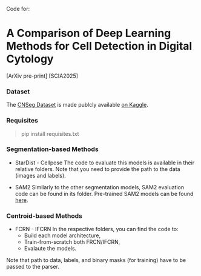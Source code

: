 Code for:
# A Comparison of Deep Learning Methods for Cell Detection in Digital Cytology
[ArXiv pre-print] [SCIA2025] 

### Dataset
The [CNSeg Dataset](https://www.sciencedirect.com/science/article/pii/S016926072300398X) is made publcly available [on Kaggle](https://www.kaggle.com/datasets/zhaojing0522/cervical-nucleus-segmentation).

### Requisites
> pip install requisites.txt


### Segmentation-based Methods

* StarDist - Cellpose
The code to evaluate this models is available in their relative folders. Note that you need to provide the path to the data (images and labels).

* SAM2
  Similarly to the other segmentation models, SAM2 evaluation code can be found in its folder. Pre-trained SAM2 models can be found [here](https://github.com/facebookresearch/sam2).

### Centroid-based Methods
* FCRN - IFCRN
  In the respective folders, you can find the code to:
  + Build each model architecture,
  + Train-from-scratch both FRCN/IFCRN,
  + Evalaute the models.

Note that path to data, labels, and binary masks (for training) have to be passed to the parser. 
